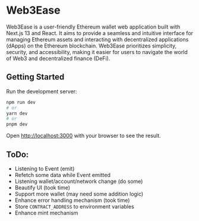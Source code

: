 # Web3Ease

Web3Ease is a user-friendly Ethereum wallet web application built with Next.js 13 and React. It aims to provide a seamless and intuitive interface for managing Ethereum assets and interacting with decentralized applications (dApps) on the Ethereum blockchain. Web3Ease prioritizes simplicity, security, and accessibility, making it easier for users to navigate the world of Web3 and decentralized finance (DeFi).

## Getting Started

Run the development server:

```bash
npm run dev
# or
yarn dev
# or
pnpm dev
```

Open [http://localhost:3000](http://localhost:3000) with your browser to see the result.

## ToDo:

- Listening to Event (emit)
- Refetch some data while Event emitted
- Listening wallet/account/network change (do some)
- Beautify UI (took time)
- Support more wallet (may need some addition logic)
- Enhance error handling mechanism (took time)
- Store `CONTRACT_ADDRESS` to environment variables
- Enhance mint mechanism
